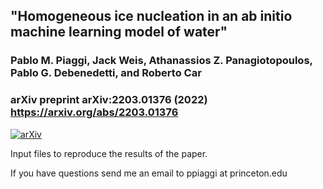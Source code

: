 ## "Homogeneous ice nucleation in an ab initio machine learning model of water"
### Pablo M. Piaggi, Jack Weis, Athanassios Z. Panagiotopoulos, Pablo G. Debenedetti, and Roberto Car
### arXiv preprint arXiv:2203.01376 (2022) https://arxiv.org/abs/2203.01376

[![arXiv](http://img.shields.io/badge/arXiv-2203.01376-B31B1B.svg)](https://arxiv.org/abs/2203.01376)

Input files to reproduce the results of the paper.

If you have questions send me an email to ppiaggi at princeton.edu
